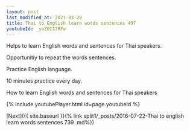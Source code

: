 ```yaml
---
layout: post
last_modified_at: 2021-03-29
title: Thai to English learn words sentences 497 
youtubeId: _yeZ0I17RFw
---
```

 
 
Helps to learn English words and sentences for Thai speakers.

Opportunitiy to repeat the words sentences. 

Practice English language. 
 
10 minutes practice every day. 
 
How to learn English words and sentences for Thai speakers 
 
{% include youtubePlayer.html id=page.youtubeId %}
 
 
[Next]({{ site.baseurl }}{% link  split1/_posts/2016-07-22-Thai to english learn words sentences 739 .md%})
 
